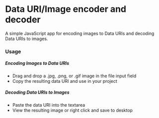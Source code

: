 # Data URI/Image encoder and decoder
A simple JavaScript app for encoding images to Data URIs and decoding Data URIs to images.

### Usage
##### Encoding Images to Data URIs
* Drag and drop a .jpg, .png, or .gif image in the file input field
* Copy the resulting data URI and use in your project

##### Decoding Data URIs to Images
* Paste the data URI into the textarea
* View the resulting image or right click and save to desktop
